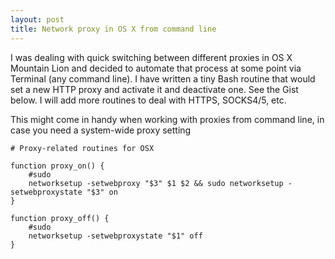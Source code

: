 ```yaml
---
layout: post
title: Network proxy in OS X from command line
---
```


I was dealing with quick switching between different proxies in OS X Mountain Lion and decided to automate that process at some point via Terminal (any command line). I have written a tiny Bash routine that would set a new HTTP proxy and activate it and deactivate one. See the Gist below. I will add more routines to deal with HTTPS, SOCKS4/5, etc.

This might come in handy when working with proxies from command line, in case you need a system-wide proxy setting


```
# Proxy-related routines for OSX

function proxy_on() {
    #sudo
    networksetup -setwebproxy "$3" $1 $2 && sudo networksetup -setwebproxystate "$3" on
}

function proxy_off() {
    #sudo
    networksetup -setwebproxystate "$1" off
}

```

